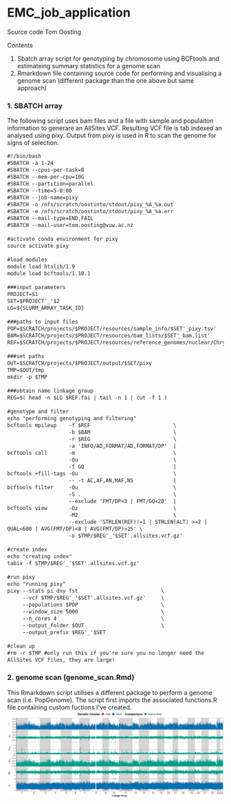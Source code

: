 # EMC_job_application
Source code Tom Oosting

Contents
1. Sbatch array script for genotyping by chromosome using BCFtools and estimateing summary statistics for a genome scan
2. Rmarkdown file containing source code for performing and visualising a genome scan (different package than the one above but same approach)

### 1. SBATCH array
The following script uses bam files and a file with sample and populaiton information to generare an AllSites VCF.
Resulting VCF file is tab indexed an analysed using pixy.
Output from pixy is used in R to scan the genome for signs of selection.
```
#!/bin/bash
#SBATCH -a 1-24
#SBATCH --cpus-per-task=8
#SBATCH --mem-per-cpu=10G
#SBATCH --partition=parallel
#SBATCH --time=5-0:00
#SBATCH --job-name=pixy
#SBATCH -o /nfs/scratch/oostinto/stdout/pixy_%A_%a.out
#SBATCH -e /nfs/scratch/oostinto/stdout/pixy_%A_%a.err
#SBATCH --mail-type=END,FAIL
#SBATCH --mail-user=tom.oosting@vuw.ac.nz

#activate conda environment for pixy
source activate pixy  

#load modules
module load htslib/1.9
module load bcftools/1.10.1

###input parameters
PROJECT=$1
SET=$PROJECT'_'$2
LG=${SLURM_ARRAY_TASK_ID}

###paths to input files
POP=$SCRATCH/projects/$PROJECT/resources/sample_info/$SET'_pixy.tsv'
BAM=$SCRATCH/projects/$PROJECT/resources/bam_lists/$SET'_bam.list'
REF=$SCRATCH/projects/$PROJECT/resources/reference_genomes/nuclear/Chrysophrys_auratus.v.1.0.all.assembly.units.fasta

###set paths
OUT=$SCRATCH/projects/$PROJECT/output/$SET/pixy
TMP=$OUT/tmp
mkdir -p $TMP

###obtain name linkage group
REG=$( head -n $LG $REF.fai | tail -n 1 | cut -f 1 )

#genotype and filter
echo "performing genotyping and filtering"
bcftools mpileup    -f $REF                           \
                    -b $BAM                           \
                    -r $REG                           \
                    -a 'INFO/AD,FORMAT/AD,FORMAT/DP'  |
bcftools call       -m                                \
                    -Ou                               \
                    -f GQ                             |	 
bcftools +fill-tags -Ou                               \
                    -- -t AC,AF,AN,MAF,NS             |
bcftools filter     -Ou                               \
                    -S .                              \
                    --exclude 'FMT/DP<3 | FMT/GQ<20'  |
bcftools view       -Oz                               \
                    -M2                               \
                    --exclude 'STRLEN(REF)!=1 | STRLEN(ALT) >=2 | QUAL<600 | AVG(FMT/DP)<8 | AVG(FMT/DP)>25' \
                    -o $TMP/$REG'_'$SET'.allsites.vcf.gz'

#create index
echo "creating index"
tabix -f $TMP/$REG'_'$SET'.allsites.vcf.gz'

#run pixy
echo "running pixy"
pixy --stats pi dxy fst                           \
     --vcf $TMP/$REG'_'$SET'.allsites.vcf.gz'     \
     --populations $POP                           \
     --window_size 5000                           \
     --n_cores 4                                  \
     --output_folder $OUT                         \
     --output_prefix $REG'_'$SET

#clean up
#rm -r $TMP	#only run this if you're sure you no longer need the AllSites VCF files, they are large!
```
### 2. genome scan (genome_scan.Rmd) 
This Rmarkdown script utilises a different package to perform a genome scan (i.e. PopGenome).
The script first imports the associated functions.R file containing custom fuctions I've created.
![alt text](./Figures/snapper_norm_qc_slw5000_genome_scan.png)


